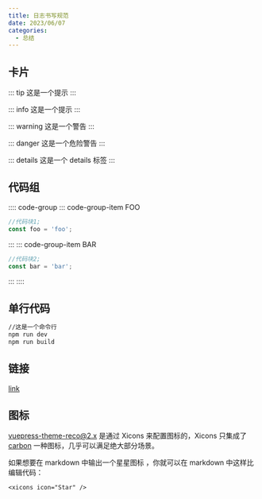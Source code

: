 ```yaml
---
title: 日志书写规范
date: 2023/06/07
categories:
  - 总结
---
```


## 卡片

::: tip
这是一个提示
:::

::: info
这是一个提示
:::

::: warning
这是一个警告
:::

::: danger
这是一个危险警告
:::

::: details
这是一个 details 标签
:::

## 代码组

:::: code-group
::: code-group-item FOO

```js
//代码块1;
const foo = 'foo';
```

:::
::: code-group-item BAR

```js
//代码块2;
const bar = 'bar';
```

:::
::::

## 单行代码

```bash
//这是一个命令行
npm run dev
npm run build
```

## 链接

[link](https://www.bilibili.com/video/BV1As411R7e3?from=search&seid=8836255303393949866)

## 图标

vuepress-theme-reco@2.x 是通过 Xicons 来配置图标的，Xicons 只集成了 [carbon](https://carbondesignsystem.com/guidelines/icons/library/) 一种图标，几乎可以满足绝大部分场景。

如果想要在 markdown 中输出一个星星图标 <xicons icon="Star" />，你就可以在 markdown 中这样比编辑代码：

```vue
<xicons icon="Star" />
```